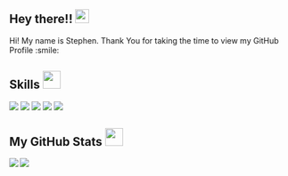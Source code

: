 <h2>Hey there!! <img src="https://media.giphy.com/media/hvRJCLFzcasrR4ia7z/giphy.gif" width="25px"></h2>
<div size='20px'> Hi! My name is Stephen. Thank You for taking the time to view my GitHub Profile :smile: </div>

<h2> Skills <img src = "https://media2.giphy.com/media/QssGEmpkyEOhBCb7e1/giphy.gif?cid=ecf05e47a0n3gi1bfqntqmob8g9aid1oyj2wr3ds3mg700bl&rid=giphy.gif" width = 32px> </h2>
<div float="left">
  <img src="https://img.shields.io/badge/Python-3776AB?style=for-the-badge&logo=python&logoColor=white" />

  <img src="https://img.shields.io/badge/JavaScript-323330?style=for-the-badge&logo=javascript&logoColor=white" />

  <img src="https://img.shields.io/badge/Node.js-339933?style=for-the-badge&logo=nodedotjs&logoColor=white" />

  <img src="https://img.shields.io/badge/npm-CB3837?style=for-the-badge&logo=npm&logoColor=white" />

  <img src="https://img.shields.io/badge/Express.js-000000?style=for-the-badge&logo=express&logoColor=white" />
</div>

<h2> My GitHub Stats <img src='https://media1.giphy.com/media/du3J3cXyzhj75IOgvA/giphy.gif?cid=ecf05e47x2g034i9pzwtzzsd3xgg2w9nr94t4tflbbgo3008&rid=giphy.gif' width='32px'></h2>
<a href="https://github.com/sdclarkelab/github-readme-stats">
<img align="left" src="https://github-readme-stats.vercel.app/api?username=sdclarkelab&count_private=true&show_icons=true&theme=dracula" />
</a>
<a href="https://github.com/sdclarkelab/convoychat">
<img align="center" src="https://github-readme-stats.vercel.app/api/top-langs/?username=sdclarkelab&theme=dracula" />
</a>
